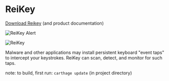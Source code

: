 # ReiKey
[Download Reikey](https://objective-see.com/products/reikey.html) (and product documentation)

![ReiKey Alert](https://objective-see.com/images/RK/alert.png)

![ReiKey](https://objective-see.com/images/RK/rk.png)

Malware and other applications may install persistent keyboard "event taps" to intercept your keystrokes.
ReiKey can scan, detect, and monitor for such taps.



note: to build, first run: `carthage update` (in project directory)
